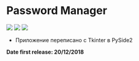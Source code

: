 # Password Manager

![](https://img.shields.io/badge/status-release-green)    ![](https://img.shields.io/badge/PySide2-5.13.1-orange)  ![](https://img.shields.io/badge/Python-3.6,_3.7-blue)

* Приложение переписано с Tkinter в PySide2

**Date first release: 20/12/2018**

